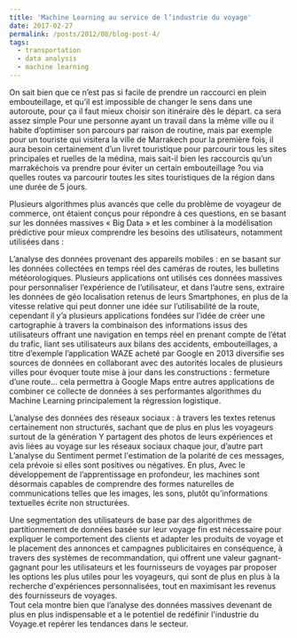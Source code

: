 ```yaml
---
title: 'Machine Learning au service de l’industrie du voyage'
date: 2017-02-27
permalink: /posts/2012/08/blog-post-4/
tags:
  - transportation
  - data analysis
  - machine learning
---
```


  On sait bien que ce n’est pas si facile de prendre un raccourci en plein embouteillage, et qu’il est impossible de changer le sens dans une autoroute, pour ça il faut mieux choisir son itinéraire dès le départ. ca sera assez simple Pour une personne ayant un travail dans la même ville ou il habite d’optimiser son parcours par raison de routine, mais par exemple pour un touriste qui visitera la ville de Marrakech pour la première fois, il aura besoin certainement d’un livret touristique pour parcourir tous les sites principales et ruelles de la médina, mais sait-il bien les raccourcis qu’un marrakéchois va prendre pour éviter un certain embouteillage ?ou via quelles routes va parcourir toutes les sites touristiques de la région dans une durée de 5 jours.  

Plusieurs algorithmes plus avancés que celle du problème de voyageur de commerce, ont étaient conçus pour répondre à ces questions, en se basant sur les données massives « Big Data » et les combiner à la modélisation prédictive pour mieux comprendre les besoins des utilisateurs, notamment utilisées dans :  

L’analyse des données provenant des appareils mobiles : en se basant sur les données collectées en temps réel des caméras de routes, les bulletins météorologiques. Plusieurs applications ont utilisés ces données massives pour personnaliser l’expérience de l’utilisateur, et dans l’autre sens, extraire les  données de géo localisation retenus de leurs Smartphones, en plus de la vitesse relative qui peut donner une idée sur l’utilisabilité de la route, cependant il y’a plusieurs applications fondées sur l’idée de créer une cartographie à travers la combinaison des informations issus des utilisateurs offrant une navigation en temps réel en prenant compte de l’état du trafic, liant ses utilisateurs aux bilans des accidents, embouteillages, a titre d’exemple l’application WAZE acheté par Google en 2013 diversifie ses sources de données en collaborant avec des autorités locales de plusieurs villes pour évoquer toute mise à jour dans les constructions : fermeture d’une route… cela permettra à Google Maps entre autres applications  de combiner ce collecte de données à ses performantes algorithmes du Machine Learning principalement la régression logistique.  

L’analyse des données des réseaux sociaux : à travers les textes retenus certainement non structurés, sachant que de plus en plus les voyageurs surtout de la génération Y partagent des photos de leurs expériences et avis liées au voyage sur les réseaux sociaux chaque jour, d’autre part L’analyse du Sentiment permet l'estimation de la polarité de ces messages, cela prévoie si elles sont positives ou négatives. En plus, Avec le développement de l’apprentissage en profondeur, les machines sont désormais capables de comprendre des formes naturelles de communications telles que les images, les sons, plutôt qu’informations textuelles écrite non structurées.  

Une segmentation des utilisateurs de base par des algorithmes de partitionnement de données basée sur leur voyage fin est nécessaire pour expliquer le comportement des clients et adapter les produits de voyage et le placement  des annonces  et campagnes publicitaires en conséquence, à travers des systèmes de recommandation, qui offrent une valeur gagnant-gagnant pour les utilisateurs et les fournisseurs de voyages par proposer les options les plus utiles pour les voyageurs, qui sont de plus en plus à la recherche d'expériences personnalisées, tout en maximisant les revenus des fournisseurs de voyages.  
Tout cela montre bien que l’analyse des données massives devenant de plus en plus indispensable et a le potentiel de redéfinir l'industrie du Voyage.et repérer les tendances dans le secteur.

